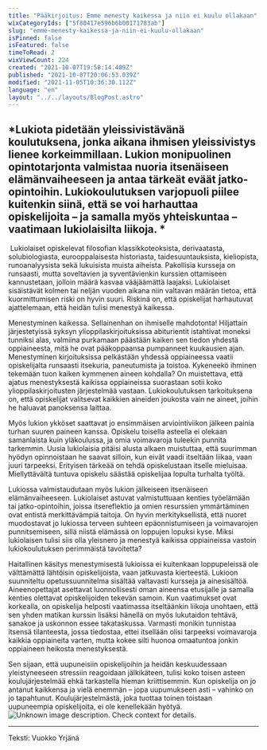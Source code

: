 ```yaml
---
title: "Pääkirjoitus: Emme menesty kaikessa ja niin ei kuulu ollakaan"
wixCategoryIds: ["5f80417e596b6b00171783ab"]
slug: "emme-menesty-kaikessa-ja-niin-ei-kuulu-ollakaan"
isPinned: false
isFeatured: false
timeToRead: 2
wixViewCount: 224
created: "2021-10-07T19:58:14.409Z"
published: "2021-10-07T20:06:53.039Z"
modified: "2021-11-05T10:36:30.112Z"
language: "en"
layout: "../../layouts/BlogPost.astro"
---
```

<span style="textAlignment:center;">*Lukiota pidetään yleissivistävänä koulutuksena, jonka aikana ihmisen yleissivistys lienee korkeimmillaan. Lukion monipuolinen opintotarjonta valmistaa nuoria itsenäiseen elämänvaiheeseen ja antaa tärkeät eväät jatko-opintoihin. Lukiokoulutuksen varjopuoli piilee kuitenkin siinä, että se voi harhauttaa opiskelijoita – ja samalla myös yhteiskuntaa – vaatimaan lukiolaisilta liikoja. *</span>
<span style="textAlignment:center;"></span>
---

&nbsp;Lukiolaiset opiskelevat filosofian klassikkoteoksista, derivaatasta, solubiologiasta, eurooppalaisesta historiasta, taidesuuntauksista, kieliopista, runoanalyysista sekä lukuisista muista aiheista. Pakollisia kursseja on runsaasti, mutta soveltavien ja syventävienkin kurssien ottamiseen kannustetaan, jolloin määrä kasvaa vääjäämättä laajaksi. Lukiolaiset sisäistävät kolmen tai neljän vuoden aikana niin valtavan määrän tietoa, että kuormittumisen riski on hyvin suuri. Riskinä on, että opiskelijat harhautuvat ajattelemaan, että heidän tulisi menestyä kaikessa.

Menestyminen kaikessa. Sellainenhan on ihmiselle mahdotonta! Hiljattain järjestetyissä syksyn ylioppilaskirjoituksissa abiturientit istahtivat moneksi tunniksi alas, valmiina purkamaan päästään kaiken sen tiedon yhdestä oppiaineesta, mitä he ovat pääkoppaansa pumpanneet kuukausien ajan. Menestyminen kirjoituksissa pelkästään yhdessä oppiaineessa vaatii opiskelijalta runsaasti itsekuria, paneutumista ja toistoa. Kykeneekö ihminen tekemään tuon kaiken kymmenen aineen kohdalla? On muistettava, että ajatus menestyksestä kaikissa oppiaineissa suorastaan sotii koko ylioppilaskirjoitusten järjestelmää vastaan. Lukiokoulutuksen tarkoituksena on, että opiskelijat valitsevat kaikkien aineiden joukosta vain ne aineet, joihin he haluavat panoksensa laittaa.&nbsp;

<span style="textAlignment:justify;">Myös lukion ykköset saattavat jo ensimmäisen arviointiviikon jälkeen painia turhan suuren paineen kanssa. Opiskelu toisella asteella ei olekaan samanlaista kuin yläkoulussa, ja omia voimavaroja tuleekin punnita tarkemmin. Uusia lukiolaisia pitäisi alusta alkaen muistuttaa, että suurimman hyödyn opinnoistaan he saavat silloin, kun eivät vaadi itseltään liikaa, vaan juuri tarpeeksi. Erityisen tärkeää on tehdä opiskelustaan itselle mieluisaa. Miellyttävältä tuntuva opiskelu säästää opiskelijaa lopulta turhalta työltä.</span>

Lukiossa valmistaudutaan myös lukion jälkeiseen itsenäiseen elämänvaiheeseen. Lukiolaiset astuvat valmistuttuaan kenties työelämään tai jatko-opintoihin, joissa itsereflektio ja omien resurssien ymmärtäminen ovat entistä merkittävämpiä taitoja. On hyvin merkityksellistä, että nuoret muodostavat jo lukiossa terveen suhteen epäonnistumiseen ja voimavarojen punnitsemiseen, sillä niistä elämässä on loppujen lopuksi kyse. Miksi lukiolaisen tulisi siis olla yleisnero ja menestyä kaikissa oppiaineissa vastoin lukiokoulutuksen perimmäistä tavoitetta?&nbsp;

Haitallinen käsitys menestymisestä lukioissa ei kuitenkaan loppupeleissä ole välttämättä lähtöisin opiskelijoista, vaan jatkuvasta kierteestä. Lukioon suunniteltu opetussuunnitelma sisältää valtavasti kursseja ja ainesisältöä. Aineenopettajat asettavat luonnollisesti oman aineensa etusijalle ja samalla kenties olettavat opiskelijoiden tekevän samoin. Kun vaatimukset ovat korkealla, on opiskelija helposti vaatimassa itseltäänkin liikoja unohtaen, että sen yhden matikan kurssin lisäksi hänellä on myös lukutaidon tehtävä, sanakoe ja uskonnon essee takataskussa. Varmasti monikin tunnistaa itsensä tilanteesta, jossa tiedostaa, ettei itsellään olisi tarpeeksi voimavaroja kaikkia oppiaineita varten, mutta kokee silti huonoa omaatuntoa jonkin oppiaineen heikosta menestyksestä.&nbsp;

Sen sijaan, että uupuneisiin opiskelijoihin ja heidän keskuudessaan yleistyneeseen stressiin reagoidaan jälkikäteen, tulisi koko toisen asteen koulujärjestelmää ehkä tarkastella hieman kriittisemmin. Kun opiskelija on jo antanut kaikkensa ja vielä enemmän – jopa uupumukseen asti – vahinko on  jo tapahtunut. Koulujärjestelmästä, joka tuottaa toinen toistaan uupuneempia opiskelijoita, ei ole kenellekään hyötyä.&nbsp;
![Unknown image description. Check context for details.](https://static.wixstatic.com/media/18093e_54fe8f1568294f3b80565770f63a6ce8~mv2.png) <!-- Original name: 25731f_84dc56045d7c44c28243f085e4a82cd5~mv2.png -->

---

Teksti: Vuokko Yrjänä

